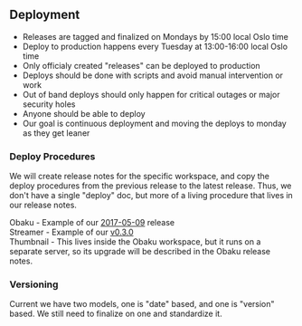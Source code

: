 ## Deployment

* Releases are tagged and finalized on Mondays by 15:00 local Oslo time
* Deploy to production happens every Tuesday at 13:00-16:00 local Oslo time
* Only officialy created "releases" can be deployed to production
* Deploys should be done with scripts and avoid manual intervention or work
* Out of band deploys should only happen for critical outages or major security holes
* Anyone should be able to deploy
* Our goal is continuous deployment and moving the deploys to monday as they get leaner

### Deploy Procedures

We will create release notes for the specific workspace, and copy the deploy procedures from the previous release to the latest release.  Thus, we don't have a single "deploy" doc, but more of a living procedure that lives in our release notes.

Obaku - Example of our [2017-05-09](https://github.com/SYNQfm/obaku/releases/tag/2017-05-09) release    
Streamer - Example of our [v0.3.0](https://github.com/SYNQfm/streamer/releases/tag/v0.3.0)    
Thumbnail - This lives inside the Obaku workspace, but it runs on a separate server, so its upgrade will be described in the Obaku release notes.    

### Versioning

Current we have two models, one is "date" based, and one is "version" based.  We still need to finalize on one and standardize it.